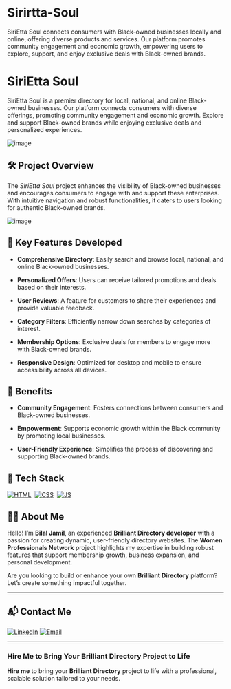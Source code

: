 # Sirirtta-Soul
SiriEtta Soul connects consumers with Black-owned businesses locally and online, offering diverse products and services. Our platform promotes community engagement and economic growth, empowering users to explore, support, and enjoy exclusive deals with Black-owned brands.
# SiriEtta Soul

SiriEtta Soul is a premier directory for local, national, and online Black-owned businesses. Our platform connects consumers with diverse offerings, promoting community engagement and economic growth. Explore and support Black-owned brands while enjoying exclusive deals and personalized experiences.

![image](https://github.com/user-attachments/assets/a46f39f9-8580-4d40-8db9-c94c4de7d583)

## 🛠 Project Overview

The *SiriEtta Soul* project enhances the visibility of Black-owned businesses and encourages consumers to engage with and support these enterprises. With intuitive navigation and robust functionalities, it caters to users looking for authentic Black-owned brands.

![image](https://github.com/user-attachments/assets/558b569e-c55e-4d94-b261-ceaeb0ebcb51)

## 🚀 Key Features Developed

- **Comprehensive Directory**: Easily search and browse local, national, and online Black-owned businesses.
  
- **Personalized Offers**: Users can receive tailored promotions and deals based on their interests.

- **User Reviews**: A feature for customers to share their experiences and provide valuable feedback.

- **Category Filters**: Efficiently narrow down searches by categories of interest.

- **Membership Options**: Exclusive deals for members to engage more with Black-owned brands.

- **Responsive Design**: Optimized for desktop and mobile to ensure accessibility across all devices.

## 🌟 Benefits

- **Community Engagement**: Fosters connections between consumers and Black-owned businesses.

- **Empowerment**: Supports economic growth within the Black community by promoting local businesses.

- **User-Friendly Experience**: Simplifies the process of discovering and supporting Black-owned brands.

## 📌 Tech Stack
[![HTML](https://img.shields.io/badge/html5%20-%23E34F26.svg?&style=for-the-badge&logo=html5&logoColor=white)](https://github.com/yourusername/Baby-Support-Services/search?l=html)&nbsp;
[![CSS](https://img.shields.io/badge/css3%20-%231572B6.svg?&style=for-the-badge&logo=css3&logoColor=white)](https://github.com/yourusername/Baby-Support-Services/search?l=css)&nbsp;
[![JS](https://img.shields.io/badge/javascript%20-%23323330.svg?&style=for-the-badge&logo=javascript&logoColor=%23F7DF1E)](https://github.com/yourusername/Baby-Support-Services/search?l=javascript)


## 👨‍💻 About Me

Hello! I’m **Bilal Jamil**, an experienced **Brilliant Directory developer** with a passion for creating dynamic, user-friendly directory websites. The **Women Professionals Network** project highlights my expertise in building robust features that support membership growth, business expansion, and personal development.

Are you looking to build or enhance your own **Brilliant Directory** platform? Let’s create something impactful together.

---

## 📬 Contact Me

[![LinkedIn](https://img.shields.io/badge/LinkedIn-Connect-blue?style=for-the-badge&logo=linkedin)](http://www.linkedin.com/in/dev-bilal)
[![Email](https://img.shields.io/badge/Email-Contact%20Me-orange?style=for-the-badge&logo=gmail)](mailto:info.devbilal@gmail.com)

---



### **Hire Me to Bring Your Brilliant Directory Project to Life**

**Hire me** to bring your **Brilliant Directory** project to life with a professional, scalable solution tailored to your needs.
